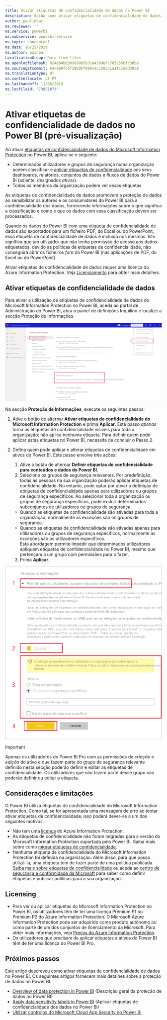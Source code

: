 ```yaml
---
title: Ativar etiquetas de confidencialidade de dados no Power BI
description: Saiba como ativar etiquetas de confidencialidade de dados no Power BI
author: paulinbar
ms.reviewer: ''
ms.service: powerbi
ms.subservice: powerbi-service
ms.topic: conceptual
ms.date: 10/25/2019
ms.author: painbar
LocalizationGroup: Data from files
ms.openlocfilehash: 024e04bd309080b5b31e43bde7c783255bfc3dba
ms.sourcegitcommit: 64c860fcbf2969bf089cec358331a1fc1e0d39a8
ms.translationtype: HT
ms.contentlocale: pt-PT
ms.lasthandoff: 11/09/2019
ms.locfileid: "73851073"
---
```

# <a name="enable-data-sensitivity-labels-in-power-bi-preview"></a>Ativar etiquetas de confidencialidade de dados no Power BI (pré-visualização)

Ao ativar [etiquetas de confidencialidade de dados do Microsoft Information Protection](https://docs.microsoft.com/microsoft-365/compliance/sensitivity-labels) no Power BI, aplica-se o seguinte:

* Determinados utilizadores e grupos de segurança numa organização podem classificar e [aplicar etiquetas de confidencialidade](../designer/service-security-apply-data-sensitivity-labels.md) aos seus dashboards, relatórios, conjuntos de dados e fluxos de dados do Power BI (adiante, designados *ativos*).
* Todos os membros da organização podem ver essas etiquetas.

As etiquetas de confidencialidade de dados promovem a proteção de dados ao sensibilizar os autores e os consumidores do Power BI para a confidencialidade dos dados, fornecendo informações sobre o que significa a classificação e como é que os dados com essa classificação devem ser processados.

Quando os dados do Power BI com uma etiqueta de confidencialidade de dados são exportados para um ficheiro PDF, do Excel ou do PowerPoint, essa etiqueta de confidencialidade de dados é incluída nos mesmos. Isto significa que um utilizador que não tenha permissão de acesso aos dados etiquetados, devido às políticas de etiquetas de confidencialidade, não conseguirá abrir os ficheiros *fora* do Power BI (nas aplicações de PDF, do Excel ou do PowerPoint).

Ativar etiquetas de confidencialidade de dados requer uma licença do Azure Information Protection. Veja [Licenciamento](#licensing) para obter mais detalhes.

## <a name="enable-data-sensitivity-labels"></a>Ativar etiquetas de confidencialidade de dados

Para ativar a utilização de etiquetas de confidencialidade de dados do Microsoft Information Protection no Power BI, aceda ao portal de Administração do Power BI, abra o painel de definições Inquilino e localize a secção Proteção de Informações.

![Localizar a secção Proteção de Informações](media/service-security-enable-data-sensitivity-labels/enable-data-sensitivity-labels-01.png)

Na secção **Proteção de Informações**, execute os seguintes passos:
1.  Ative o botão de alternar **Ativar etiquetas de confidencialidade do Microsoft Information Protection** e prima **Aplicar**. Este passo *apenas* torna as etiquetas de confidencialidade visíveis para toda a organização; não aplica nenhuma etiqueta. Para definir quem pode aplicar estas etiquetas no Power BI, necessita de concluir o Passo 2.
2.  Defina quem pode aplicar e alterar etiquetas de confidencialidade em ativos do Power BI. Este passo envolve três ações:
    1.  Ative o botão de alternar **Definir etiquetas de confidencialidade para conteúdos e dados do Power BI**.
    2.  Selecione os grupos de segurança relevantes. Por predefinição, todas as pessoas na sua organização poderão aplicar etiquetas de confidencialidade. No entanto, pode optar por ativar a definição de etiquetas de confidencialidade apenas para utilizadores ou grupos de segurança específicos. Ao selecionar toda a organização ou grupos de segurança específicos, pode excluir determinados subconjuntos de utilizadores ou grupos de segurança.
    * Quando as etiquetas de confidencialidade são ativadas para toda a organização, normalmente as exceções são os grupos de segurança.
    * Quando as etiquetas de confidencialidade são ativadas apenas para utilizadores ou grupos de segurança específicos, normalmente as exceções são os utilizadores específicos.  
    Esta abordagem permite impedir que determinados utilizadores apliquem etiquetas de confidencialidade no Power BI, mesmo que pertençam a um grupo com permissões para o fazer.
    
    3. Prima **Aplicar**.

![Ativar etiquetas de confidencialidade](media/service-security-enable-data-sensitivity-labels/enable-data-sensitivity-labels-02.png)

> [!IMPORTANT]
> Apenas os utilizadores do Power BI Pro com as permissões de *criação* e *edição* do ativo e que fazem parte do grupo de segurança relevante definido nesta secção poderão definir e editar as etiquetas de confidencialidade. Os utilizadores que não fazem parte desse grupo não poderão definir ou editar a etiqueta. 


## <a name="considerations-and-limitations"></a>Considerações e limitações

O Power BI utiliza etiquetas de confidencialidade do Microsoft Information Protection. Como tal, se for apresentada uma mensagem de erro ao tentar ativar etiquetas de confidencialidade, isso poderá dever-se a um dos seguintes motivos:

* Não tem uma [licença](#licensing) do Azure Information Protection.
* As etiquetas de confidencialidade não foram migradas para a versão do Microsoft Information Protection suportada pelo Power BI. Saiba mais sobre como [migrar etiquetas de confidencialidade](https://docs.microsoft.com/azure/information-protection/configure-policy-migrate-labels).
* Nenhuma etiqueta de confidencialidade do Microsoft Information Protection foi definida na organização. Além disso, para que possa utilizá-la, uma etiqueta tem de fazer parte de uma política publicada. [Saiba mais sobre etiquetas de confidencialidade](https://docs.microsoft.com/Office365/SecurityCompliance/sensitivity-labels) ou aceda ao [centro de segurança e conformidade da Microsoft](https://sip.protection.office.com/sensitivity?flight=EnableMIPLabels) para saber como definir etiquetas e publicar políticas para a sua organização.

## <a name="licensing"></a>Licensing

* Para ver ou aplicar etiquetas do Microsoft Information Protection no Power BI, os utilizadores têm de ter uma licença Premium P1 ou Premium P2 do Azure Information Protection. O Microsoft Azure Information Protection pode ser adquirido como produto autónomo ou como parte de um dos conjuntos de licenciamento da Microsoft. Para obter mais informações, veja [Preços do Azure Information Protection](https://azure.microsoft.com/pricing/details/information-protection/).
* Os utilizadores que precisam de aplicar etiquetas a ativos do Power BI têm de ter uma licença do Power BI Pro.


## <a name="next-steps"></a>Próximos passos

Este artigo descreveu como ativar etiquetas de confidencialidade de dados no Power BI. Os seguintes artigos fornecem mais detalhes sobre a proteção de dados no Power BI. 

* [Overview of data protection in Power BI](service-security-data-protection-overview.md) (Descrição geral da proteção de dados no Power BI)
* [Apply data sensitivity labels in Power BI](../designer/service-security-apply-data-sensitivity-labels.md) (Aplicar etiquetas de confidencialidade dos dados no Power BI)
* [Utilizar controlos do Microsoft Cloud App Security no Power BI](service-security-using-microsoft-cloud-app-security-controls.md)